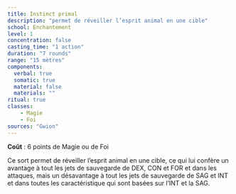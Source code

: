 ```yaml
---
title: Instinct primal
description: "permet de réveiller l’esprit animal en une cible"
school: Enchantement
level: 1
concentration: false
casting_time: "1 action"
duration: "7 rounds"
range: "15 mètres"
components:
  verbal: true
  somatic: true
  material: false
  materials: ""
ritual: true
classes:
    - Magie
    - Foi
sources: "Gwion"
---
```

**Coût** : 6 points de Magie ou de Foi  

Ce sort permet de réveiller l’esprit animal en une cible, ce qui lui confère un avantage à tout les jets de sauvegarde de DEX, CON et FOR et dans les attaques, mais un désavantage à tout les jets de sauvegarde de SAG et INT et dans toutes les caractéristique qui sont basées sur l’INT et la SAG.   

